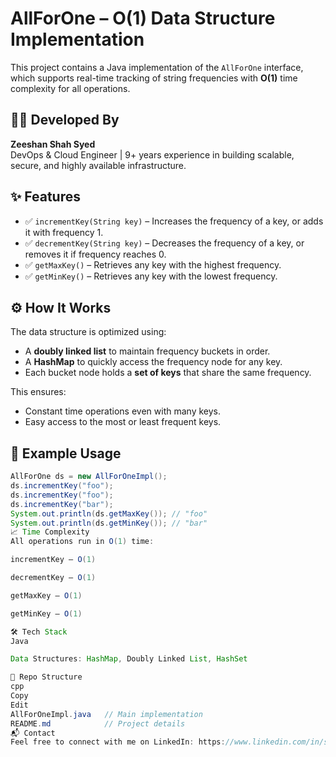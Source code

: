 # AllForOne – O(1) Data Structure Implementation

This project contains a Java implementation of the `AllForOne` interface, which supports real-time tracking of string frequencies with **O(1)** time complexity for all operations.

## 👨‍💻 Developed By

**Zeeshan Shah Syed**  
DevOps & Cloud Engineer | 9+ years experience in building scalable, secure, and highly available infrastructure.

## ✨ Features

- ✅ `incrementKey(String key)` – Increases the frequency of a key, or adds it with frequency 1.
- ✅ `decrementKey(String key)` – Decreases the frequency of a key, or removes it if frequency reaches 0.
- ✅ `getMaxKey()` – Retrieves any key with the highest frequency.
- ✅ `getMinKey()` – Retrieves any key with the lowest frequency.

## ⚙️ How It Works

The data structure is optimized using:

- A **doubly linked list** to maintain frequency buckets in order.
- A **HashMap** to quickly access the frequency node for any key.
- Each bucket node holds a **set of keys** that share the same frequency.

This ensures:
- Constant time operations even with many keys.
- Easy access to the most or least frequent keys.

## 📌 Example Usage

```java
AllForOne ds = new AllForOneImpl();
ds.incrementKey("foo");
ds.incrementKey("foo");
ds.incrementKey("bar");
System.out.println(ds.getMaxKey()); // "foo"
System.out.println(ds.getMinKey()); // "bar"
📈 Time Complexity
All operations run in O(1) time:

incrementKey – O(1)

decrementKey – O(1)

getMaxKey – O(1)

getMinKey – O(1)

🛠️ Tech Stack
Java

Data Structures: HashMap, Doubly Linked List, HashSet

📂 Repo Structure
cpp
Copy
Edit
AllForOneImpl.java   // Main implementation
README.md            // Project details
📬 Contact
Feel free to connect with me on LinkedIn: https://www.linkedin.com/in/syed-s-2a3638264/ or reach out at zeeshanshahsyed14@gmail.com for collaboration or questions!
